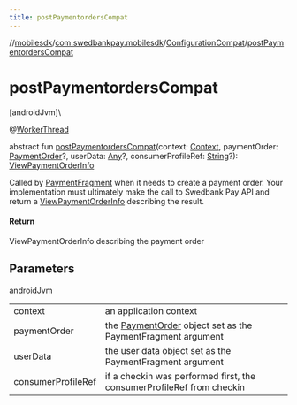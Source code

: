 ```yaml
---
title: postPaymentordersCompat
---
```

//[mobilesdk](../../../index.html)/[com.swedbankpay.mobilesdk](../index.html)/[ConfigurationCompat](index.html)/[postPaymentordersCompat](post-paymentorders-compat.html)



# postPaymentordersCompat



[androidJvm]\




@[WorkerThread](https://developer.android.com/reference/kotlin/androidx/annotation/WorkerThread.html)



abstract fun [postPaymentordersCompat](post-paymentorders-compat.html)(context: [Context](https://developer.android.com/reference/kotlin/android/content/Context.html), paymentOrder: [PaymentOrder](../-payment-order/index.html)?, userData: [Any](https://kotlinlang.org/api/latest/jvm/stdlib/kotlin/-any/index.html)?, consumerProfileRef: [String](https://kotlinlang.org/api/latest/jvm/stdlib/kotlin/-string/index.html)?): [ViewPaymentOrderInfo](../-view-payment-order-info/index.html)



Called by [PaymentFragment](../-payment-fragment/index.html) when it needs to create a payment order. Your implementation must ultimately make the call to Swedbank Pay API and return a [ViewPaymentOrderInfo](../-view-payment-order-info/index.html) describing the result.



#### Return



ViewPaymentOrderInfo describing the payment order



## Parameters


androidJvm

| | |
|---|---|
| context | an application context |
| paymentOrder | the [PaymentOrder](../-payment-order/index.html) object set as the PaymentFragment argument |
| userData | the user data object set as the PaymentFragment argument |
| consumerProfileRef | if a checkin was performed first, the consumerProfileRef from checkin |




